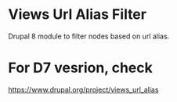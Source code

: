 # Views Url Alias Filter
Drupal 8 module to filter nodes based on url alias.

# For D7 vesrion, check
https://www.drupal.org/project/views_url_alias
